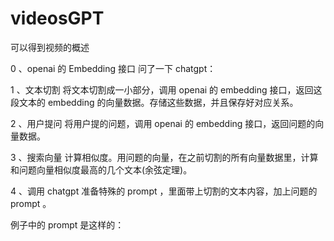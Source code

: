 # videosGPT
可以得到视频的概述

0 、openai 的 Embedding 接口
问了一下 chatgpt：

1 、文本切割
将文本切割成一小部分，调用 openai 的 embedding 接口，返回这段文本的 embedding 的向量数据。存储这些数据，并且保存好对应关系。

2 、用户提问
将用户提的问题，调用 openai 的 embedding 接口，返回问题的向量数据。

3 、搜索向量
计算相似度。用问题的向量，在之前切割的所有向量数据里，计算和问题向量相似度最高的几个文本(余弦定理)。

4 、调用 chatgpt
准备特殊的 prompt ，里面带上切割的文本内容，加上问题的 prompt 。

例子中的 prompt 是这样的：
